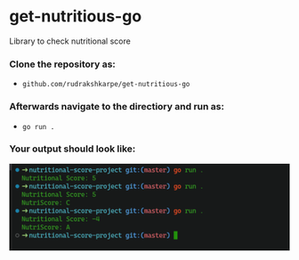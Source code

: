 # get-nutritious-go
Library to check nutritional score


### Clone the repository as:
- ```github.com/rudrakshkarpe/get-nutritious-go```

### Afterwards navigate to the directiory and run as: 
- ``` go run . ```

### Your output should look like: 
![Output Image](src/output.png)